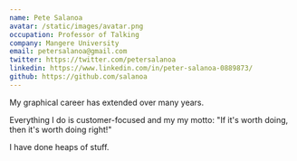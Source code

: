 ```yaml
---
name: Pete Salanoa
avatar: /static/images/avatar.png
occupation: Professor of Talking
company: Mangere University
email: petersalanoa@gmail.com
twitter: https://twitter.com/petersalanoa
linkedin: https://www.linkedin.com/in/peter-salanoa-0889873/
github: https://github.com/salanoa
---
```


My graphical career has extended over many years.

Everything I do is customer-focused and my my motto: "If it's worth doing, then it's worth doing right!"

I have done heaps of stuff.

